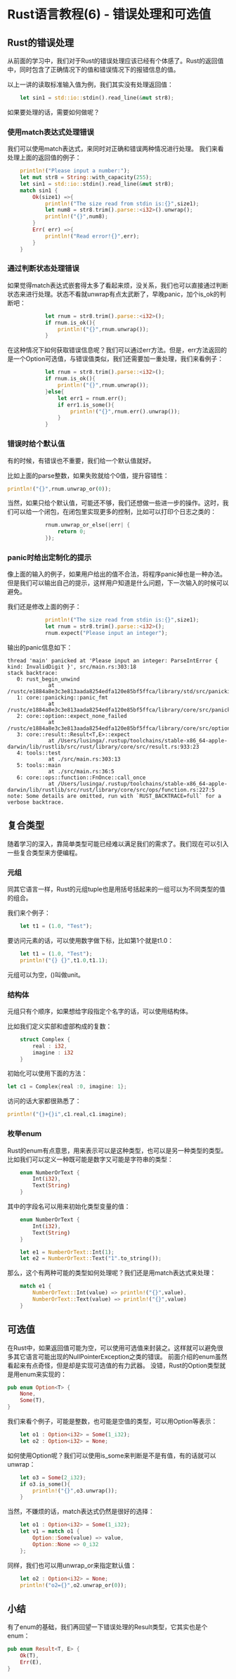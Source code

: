 # Rust语言教程(6) - 错误处理和可选值

## Rust的错误处理

从前面的学习中，我们对于Rust的错误处理应该已经有个体感了。Rust的返回值中，同时包含了正确情况下的值和错误情况下的报错信息的值。

以上一讲的读取标准输入值为例，我们其实没有处理返回值：
```rust
    let sin1 = std::io::stdin().read_line(&mut str8);
```

如果要处理的话，需要如何做呢？

### 使用match表达式处理错误

我们可以使用match表达式，来同时对正确和错误两种情况进行处理。
我们来看处理上面的返回值的例子：
```rust
    println!("Please input a number:");
    let mut str8 = String::with_capacity(255);
    let sin1 = std::io::stdin().read_line(&mut str8);
    match sin1 {
        Ok(size1) =>{
            println!("The size read from stdin is:{}",size1);
            let num8 = str8.trim().parse::<i32>().unwrap();
            println!("{}",num8);
        }
        Err( err) =>{
            println!("Read error!{}",err);
        }
    }
```

### 通过判断状态处理错误

如果觉得match表达式嵌套得太多了看起来烦，没关系，我们也可以直接通过判断状态来进行处理。状态不看就unwrap有点太武断了，早晚panic，加个is_ok的判断吧：

```rust
            let rnum = str8.trim().parse::<i32>();
            if rnum.is_ok(){
                println!("{}",rnum.unwrap());
            }
```

在这种情况下如何获取错误信息呢？我们可以通过err方法。但是，err方法返回的是一个Option可选值，与错误值类似，我们还需要加一重处理，我们来看例子：
```rust
            let rnum = str8.trim().parse::<i32>();
            if rnum.is_ok(){
                println!("{}",rnum.unwrap());
            }else{
                let err1 = rnum.err();
                if err1.is_some(){
                    println!("{}",rnum.err().unwrap());
                }
            }
```

### 错误时给个默认值

有的时候，有错误也不重要，我们给一个默认值就好。

比如上面的parse整数，如果失败就给个0值，提升容错性：
```rust
println!("{}",rnum.unwrap_or(0));
```

当然，如果只给个默认值，可能还不够，我们还想做一些进一步的操作。这时，我们可以给一个闭包，在闭包里实现更多的控制，比如可以打印个日志之类的：
```rust
            rnum.unwrap_or_else(|err| {
                return 0;
            });
```

### panic时给出定制化的提示

像上面的输入的例子，如果用户给出的值不合法，将程序panic掉也是一种办法。
但是我们可以输出自己的提示，这样用户知道是什么问题，下一次输入的时候可以避免。

我们还是修改上面的例子：
```rust
            println!("The size read from stdin is:{}",size1);
            let rnum = str8.trim().parse::<i32>();
            rnum.expect("Please input an integer");
```

输出的panic信息如下：
```
thread 'main' panicked at 'Please input an integer: ParseIntError { kind: InvalidDigit }', src/main.rs:303:18
stack backtrace:
   0: rust_begin_unwind
             at /rustc/e1884a8e3c3e813aada8254edfa120e85bf5ffca/library/std/src/panicking.rs:495:5
   1: core::panicking::panic_fmt
             at /rustc/e1884a8e3c3e813aada8254edfa120e85bf5ffca/library/core/src/panicking.rs:92:14
   2: core::option::expect_none_failed
             at /rustc/e1884a8e3c3e813aada8254edfa120e85bf5ffca/library/core/src/option.rs:1268:5
   3: core::result::Result<T,E>::expect
             at /Users/lusinga/.rustup/toolchains/stable-x86_64-apple-darwin/lib/rustlib/src/rust/library/core/src/result.rs:933:23
   4: tools::test
             at ./src/main.rs:303:13
   5: tools::main
             at ./src/main.rs:36:5
   6: core::ops::function::FnOnce::call_once
             at /Users/lusinga/.rustup/toolchains/stable-x86_64-apple-darwin/lib/rustlib/src/rust/library/core/src/ops/function.rs:227:5
note: Some details are omitted, run with `RUST_BACKTRACE=full` for a verbose backtrace.
```

## 复合类型

随着学习的深入，靠简单类型可能已经难以满足我们的需求了。我们现在可以引入一些复合类型来方便编程。

### 元组

同其它语言一样，Rust的元组tuple也是用括号括起来的一组可以为不同类型的值的组合。

我们来个例子：
```rust
    let t1 = (1.0, "Test");
```

要访问元素的话，可以使用数字做下标，比如第1个就是t1.0：
```rust
    let t1 = (1.0, "Test");
    println!("{} {}",t1.0,t1.1);
```

元组可以为空，()叫做unit。

### 结构体

元组只有个顺序，如果想给字段指定个名字的话，可以使用结构体。

比如我们定义实部和虚部构成的复数：
```rust
    struct Complex {
        real : i32,
        imagine : i32
    }
```

初始化可以使用下面的方法：
```rust
let c1 = Complex{real :0, imagine: 1};
```

访问的话大家都很熟悉了：
```rust
println!("{}+{}i",c1.real,c1.imagine);
```

### 枚举enum

Rust的enum有点意思，用来表示可以是这种类型，也可以是另一种类型的类型。
比如我们可以定义一种既可能是数字又可能是字符串的类型：
```rust
    enum NumberOrText {
        Int(i32),
        Text(String)
    }
```

其中的字段名可以用来初始化类型变量的值：
```rust
    enum NumberOrText {
        Int(i32),
        Text(String)
    }

    let e1 = NumberOrText::Int(1);
    let e2 = NumberOrText::Text("1".to_string());
```

那么，这个有两种可能的类型如何处理呢？我们还是用match表达式来处理：
```rust
    match e1 {
        NumberOrText::Int(value) => println!("{}",value),
        NumberOrText::Text(value) => println!("{}",value)
    }
```

## 可选值

在Rust中，如果返回值可能为空，可以使用可选值来封装之。这样就可以避免很多其它语言可能出现的NullPointerException之类的错误。
前面介绍的enum虽然看起来有点奇怪，但是却是实现可选值的有力武器。
没错，Rust的Option类型就是用enum来实现的：
```rust
pub enum Option<T> {
    None,
    Some(T),
}
```

我们来看个例子，可能是整数，也可能是空值的类型，可以用Option<i32>等表示：
```rust
    let o1 : Option<i32> = Some(1_i32);
    let o2 : Option<i32> = None;
```

如何使用Option呢？我们可以使用is_some来判断是不是有值，有的话就可以unwrap：
```rust
    let o3 = Some(2_i32);
    if o3.is_some(){
        println!("{}",o3.unwrap());
    }
```

当然，不嫌烦的话，match表达式仍然是很好的选择：
```rust
    let o1 : Option<i32> = Some(1_i32);
    let v1 = match o1 {
        Option::Some(value) => value,
        Option::None => 0_i32
    };
```

同样，我们也可以用unwrap_or来指定默认值：
```rust
    let o2 : Option<i32> = None;
    println!("o2={}",o2.unwrap_or(0));
```

## 小结

有了enum的基础，我们再回望一下错误处理的Result类型，它其实也是个enum：
```rust
pub enum Result<T, E> {
    Ok(T),
    Err(E),
}
```

